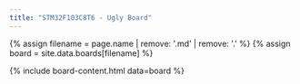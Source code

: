 ```yaml
---
title: "STM32F103C8T6 - Ugly Board"
---
```


{% assign filename = page.name | remove: '.md' | remove: '.' %}
{% assign board = site.data.boards[filename] %}

{% include board-content.html data=board %}
